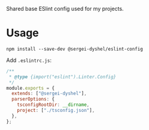 Shared base ESlint config used for my projects.

# Usage

```shell
npm install --save-dev @sergei-dyshel/eslint-config
```

Add `.eslintrc.js`:
```js
/**
 * @type {import("eslint").Linter.Config}
 */
module.exports = {
  extends: ["@sergei-dyshel"],
  parserOptions: {
    tsconfigRootDir: __dirname,
    project: ["./tsconfig.json"],
  },
};
```
